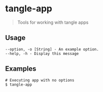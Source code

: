 # tangle-app 

> Tools for working with tangle apps

## Usage

    --option, -o [String] - An example option.
    --help, -h - Display this message


## Examples

    # Executing app with no options
    $ tangle-app


